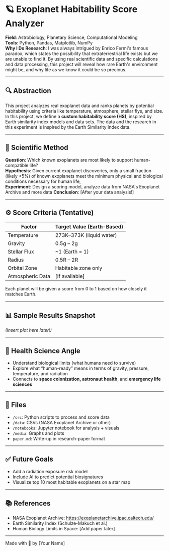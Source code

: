 # 🪐 Exoplanet Habitability Score Analyzer

**Field**: Astrobiology, Planetary Science, Computational Modeling  
**Tools**: Python, Pandas, Matplotlib, NumPy  
**Why I Do Research**: I was always intrigued by Enrico Fermi's famous paradox, which states the possibility that extraterrestrial life exists but we are unable to find it. By using real scientific data and specific calculations and data processing, this project will reveal how rare Earth's environment might be, and why life as we know it could be so precious.<br>

---

## 🔍 Abstraction
This project analyzes real exoplanet data and ranks planets by potential habitability using criteria like temperature, atmosphere, stellar flys, and size. In this project, we define a **custom habitability score (HS)**, inspired by Earth similarity index models and data sets. The data and the research in this experiment is inspired by the Earth Similarity Index data.

---

## 🧪 Scientific Method

**Question**: Which known exoplanets are most likely to support human-compatible life?<br>
**Hypothesis**: Given current exoplanet discoveries, only a small fraction (likely <5%) of known exoplanets meet the minimum physical and biological conditions necessary for human life,  
**Experiment**: Design a scoring model, analyze data from NASA's Exoplanet Archive and more data
**Conclusion**: [After your data analysis!]

---

## ⚙️ Score Criteria (Tentative)

| Factor            | Target Value (Earth-Based) |
|-------------------|----------------------------|
| Temperature       | 273K–373K (liquid water)   |
| Gravity           | 0.5g – 2g                  |
| Stellar Flux      | ~1 (Earth = 1)             |
| Radius            | 0.5R – 2R                  |
| Orbital Zone      | Habitable zone only        |
| Atmospheric Data  | [If available]             |

Each planet will be given a score from 0 to 1 based on how closely it matches Earth.

---

## 📊 Sample Results Snapshot
*(Insert plot here later!)*

---

## 🧬 Health Science Angle

- Understand biological limits (what humans need to survive)
- Explore what “human-ready” means in terms of gravity, pressure, temperature, and radiation
- Connects to **space colonization, astronaut health**, and **emergency life sciences**

---

## 📁 Files

- `/src`: Python scripts to process and score data
- `/data`: CSVs (NASA Exoplanet Archive or other)
- `/notebooks`: Jupyter notebook for analysis + visuals
- `/media`: Graphs and plots
- `paper.md`: Write-up in research-paper format

---

## ✅ Future Goals
- Add a radiation exposure risk model
- Include AI to predict potential biosignatures
- Visualize top 10 most habitable exoplanets on a star map

---

## 📚 References

- NASA Exoplanet Archive: https://exoplanetarchive.ipac.caltech.edu/
- Earth Similarity Index (Schulze-Makuch et al.)
- Human Biology Limits in Space: [Add paper later]

---

Made with 💙 by [Your Name]
